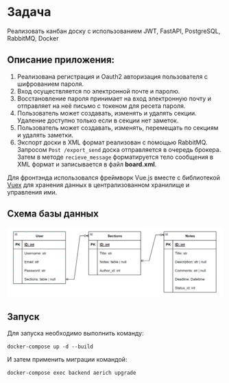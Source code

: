 # Задача

Реализовать канбан доску с использованием JWT, FastAPI, PostgreSQL, RabbitMQ, Docker

## Описание приложения:

1. Реализована регистрация и Oauth2 авторизация пользователя с шифрованием пароля.
2. Вход осуществляется по электронной почте и паролю.
3. Восстановление пароля принимает на вход электронную почту и отправляет на неё письмо с токеном для ресета пароля.
4. Пользователь может создавать, изменять и удалять секции. Удаление доступно только если в секции нет заметок.
5. Пользователь может создавать, изменять, перемещать по секциям и удалять заметки.
6. Экспорт доски в XML формат реализован с помощью RabbitMQ. Запросом `Post /export_send` доска отправляется в очередь брокера.
Затем в методе `recieve_message` форматируется тело сообщения в XML формат и записывается в файл **board.xml**.

Для фронтэнда использовался фреймворк Vue.js вместе с библиотекой [Vuex](https://vuex.vuejs.org/) для хранения данных в централизованном хранилище и управления ими.

## Схема базы данных
![plot](table.png)

## Запуск

Для запуска необходимо выполнить команду:

```
docker-compose up -d --build
```
И затем применить миграции командой:
```
docker-compose exec backend aerich upgrade
```